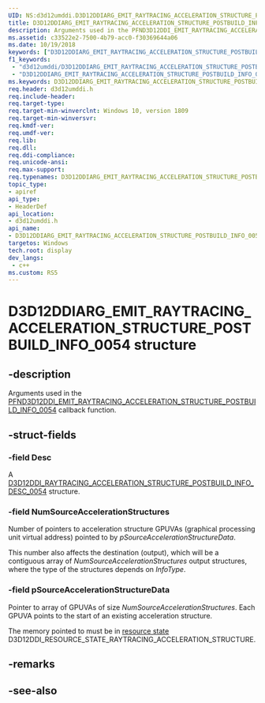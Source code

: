 ```yaml
---
UID: NS:d3d12umddi.D3D12DDIARG_EMIT_RAYTRACING_ACCELERATION_STRUCTURE_POSTBUILD_INFO_0054
title: D3D12DDIARG_EMIT_RAYTRACING_ACCELERATION_STRUCTURE_POSTBUILD_INFO_0054 (d3d12umddi.h)
description: Arguments used in the PFND3D12DDI_EMIT_RAYTRACING_ACCELERATION_STRUCTURE_POSTBUILD_INFO_0054 callback function.
ms.assetid: c33522e2-7500-4b79-acc0-f30369644a06
ms.date: 10/19/2018
keywords: ["D3D12DDIARG_EMIT_RAYTRACING_ACCELERATION_STRUCTURE_POSTBUILD_INFO_0054 structure"]
f1_keywords:
 - "d3d12umddi/D3D12DDIARG_EMIT_RAYTRACING_ACCELERATION_STRUCTURE_POSTBUILD_INFO_0054"
 - "D3D12DDIARG_EMIT_RAYTRACING_ACCELERATION_STRUCTURE_POSTBUILD_INFO_0054"
ms.keywords: D3D12DDIARG_EMIT_RAYTRACING_ACCELERATION_STRUCTURE_POSTBUILD_INFO_0054, D3D12DDIARG_EMIT_RAYTRACING_ACCELERATION_STRUCTURE_POSTBUILD_INFO_0054, 
req.header: d3d12umddi.h
req.include-header:
req.target-type:
req.target-min-winverclnt: Windows 10, version 1809
req.target-min-winversvr:
req.kmdf-ver:
req.umdf-ver:
req.lib:
req.dll:
req.ddi-compliance:
req.unicode-ansi:
req.max-support:
req.typenames: D3D12DDIARG_EMIT_RAYTRACING_ACCELERATION_STRUCTURE_POSTBUILD_INFO_0054
topic_type: 
- apiref
api_type: 
- HeaderDef
api_location: 
- d3d12umddi.h
api_name: 
- D3D12DDIARG_EMIT_RAYTRACING_ACCELERATION_STRUCTURE_POSTBUILD_INFO_0054
targetos: Windows
tech.root: display
dev_langs:
 - c++
ms.custom: RS5
---
```


# D3D12DDIARG_EMIT_RAYTRACING_ACCELERATION_STRUCTURE_POSTBUILD_INFO_0054 structure

## -description

Arguments used in the [PFND3D12DDI_EMIT_RAYTRACING_ACCELERATION_STRUCTURE_POSTBUILD_INFO_0054](nc-d3d12umddi-pfnd3d12ddi_emit_raytracing_acceleration_structure_postbuild_info_0054.md) callback function.

## -struct-fields

### -field Desc

A [D3D12DDI_RAYTRACING_ACCELERATION_STRUCTURE_POSTBUILD_INFO_DESC_0054](ns-d3d12umddi-d3d12ddi_raytracing_acceleration_structure_postbuild_info_desc_0054.md) structure.

### -field NumSourceAccelerationStructures

Number of pointers to acceleration structure GPUVAs (graphical processing unit virtual address) pointed to by *pSourceAccelerationStructureData*.  

This number also affects the destination (output), which will be a contiguous array of *NumSourceAccelerationStructures* output structures, where the type of the structures depends on *InfoType*.

### -field pSourceAccelerationStructureData

Pointer to array of GPUVAs of size *NumSourceAccelerationStructures*.  Each GPUVA points to the start of an existing acceleration structure.

The memory pointed to must be in [resource state](ne-d3d12umddi-d3d12ddi_resource_states.md) D3D12DDI_RESOURCE_STATE_RAYTRACING_ACCELERATION_STRUCTURE.

## -remarks

## -see-also
